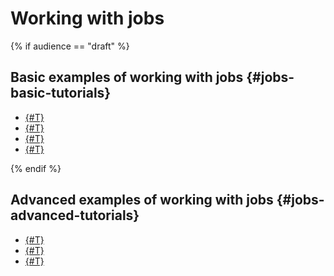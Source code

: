 # Working with jobs

{% if audience == "draft" %}

## Basic examples of working with jobs {#jobs-basic-tutorials}


- [{#T}](hive-job-basics.md)
- [{#T}](mapreduce-job-basics.md)
- [{#T}](pyspark-job-basics.md)
- [{#T}](spark-job-basics.md)

{% endif %}

## Advanced examples of working with jobs {#jobs-advanced-tutorials}


- [{#T}](how-to-use-hive.md)
- [{#T}](run-spark-job.md)
- [{#T}](remote-run-job.md)
